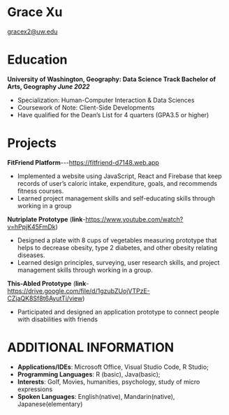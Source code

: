 # Grace Xu

gracex2@uw.edu


# Education

**University of Washington, Geography: Data Science Track
Bachelor of Arts, Geography
*June 2022***

- Specialization: Human-Computer Interaction & Data Sciences
- Coursework of Note: Client-Side Developments
- Have qualified for the Dean’s List for 4 quarters (GPA3.5 or higher)

# Projects
**FitFriend Platform**---https://fitfriend-d7148.web.app
- Implemented a website using JavaScript, React and Firebase that keep records of user’s
caloric intake, expenditure, goals, and recommends fitness courses.
- Learned project management skills and self-educating skills through working in a group

**Nutriplate Prototype**
(**link**-https://www.youtube.com/watch?v=hPpjK45FmDk)
- Designed a plate with 8 cups of vegetables measuring prototype that helps to decrease
obesity, type 2 diabetes, and other obesity relating diseases.
- Learned design principles, surveying, user research skills, and project management skills
through working in a group.

**This-Abled Prototype**
(**link**-https://drive.google.com/file/d/1gzubZUojVTPzE-CZjaQK8Sf8t6AyutTi/view)
- Participated and designed an application prototype to connect people with disabilities
with friends

# ADDITIONAL INFORMATION

- **Applications/IDEs**: Microsoft Office, Visual Studio Code, R Studio;
- **Programming Languages**: R (basic), Java(basic);
- **Interests**: Golf, Movies, humanities, psychology, study of micro expressions
- **Spoken Languages**: English(native), Mandarin(native), Japanese(elementary)